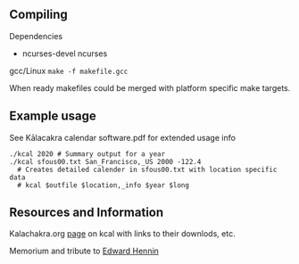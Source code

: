 
## Compiling 

Dependencies 
 * ncurses-devel ncurses 

gcc/Linux ```make -f makefile.gcc```

When ready  makefiles could be merged with platform specific make targets.

## Example usage 

See Kālacakra calendar software.pdf for extended usage info

```
./kcal 2020 # Summary output for a year
./kcal sfous00.txt San_Francisco,_US 2000 -122.4 
  # Creates detailed calender in sfous00.txt with location specific data
  # kcal $outfile $location,_info $year $long
```

## Resources and Information 

Kalachakra.org [page](http://www.kalacakra.org/calendar/kcal.htm) on kcal with links to their downlods, etc. 

Memorium and tribute to [Edward Hennin](https://www.shentongkalacakra.com/2019/12/02/a-memoriam-and-tribute-to-kalacakra-scholar-translator-and-calendar-expert-edward-henning-1946-2016/)
